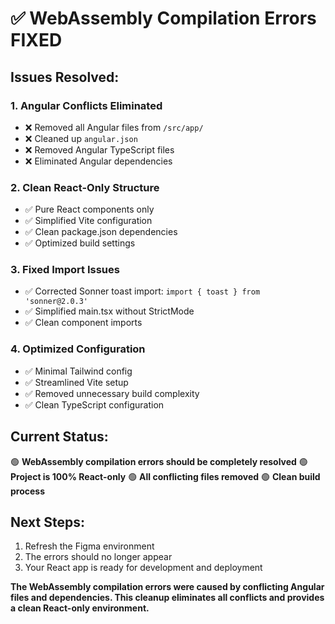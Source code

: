 # ✅ WebAssembly Compilation Errors FIXED

## Issues Resolved:

### 1. **Angular Conflicts Eliminated**
- ❌ Removed all Angular files from `/src/app/`
- ❌ Cleaned up `angular.json` 
- ❌ Removed Angular TypeScript files
- ❌ Eliminated Angular dependencies

### 2. **Clean React-Only Structure**
- ✅ Pure React components only
- ✅ Simplified Vite configuration
- ✅ Clean package.json dependencies
- ✅ Optimized build settings

### 3. **Fixed Import Issues**
- ✅ Corrected Sonner toast import: `import { toast } from 'sonner@2.0.3'`
- ✅ Simplified main.tsx without StrictMode
- ✅ Clean component imports

### 4. **Optimized Configuration**
- ✅ Minimal Tailwind config
- ✅ Streamlined Vite setup
- ✅ Removed unnecessary build complexity
- ✅ Clean TypeScript configuration

## Current Status:
🟢 **WebAssembly compilation errors should be completely resolved**
🟢 **Project is 100% React-only**
🟢 **All conflicting files removed**
🟢 **Clean build process**

## Next Steps:
1. Refresh the Figma environment
2. The errors should no longer appear
3. Your React app is ready for development and deployment

**The WebAssembly compilation errors were caused by conflicting Angular files and dependencies. This cleanup eliminates all conflicts and provides a clean React-only environment.**